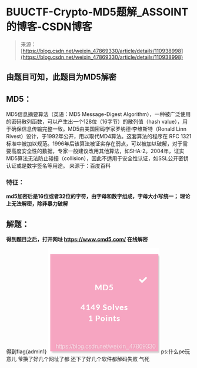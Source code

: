 <!--yml
category: 未分类
date: 2022-04-26 14:42:05
-->

# BUUCTF-Crypto-MD5题解_ASSOINT的博客-CSDN博客

> 来源：[https://blog.csdn.net/weixin_47869330/article/details/110938998](https://blog.csdn.net/weixin_47869330/article/details/110938998)

## 由题目可知，此题目为MD5解密

## MD5：

MD5信息摘要算法（英语：MD5 Message-Digest Algorithm），一种被广泛使用的密码散列函数，可以产生出一个128位（16字节）的散列值（hash value），用于确保信息传输完整一致。MD5由美国密码学家罗纳德·李维斯特（Ronald Linn Rivest）设计，于1992年公开，用以取代MD4算法。这套算法的程序在 RFC 1321 标准中被加以规范。1996年后该算法被证实存在弱点，可以被加以破解，对于需要高度安全性的数据，专家一般建议改用其他算法，如SHA-2。2004年，证实MD5算法无法防止碰撞（collision），因此不适用于安全性认证，如SSL公开密钥认证或是数字签名等用途。
来源于：百度百科

### 特征：

**md5加密后是16位或者32位的字符，由字母和数字组成，字母大小写统一；
理论上无法解密，除非暴力破解**

## 解题：

**得到题目之后，打开网址 https://www.cmd5.com/
在线解密**

得到flag{admin1}
![记得包上flag](img/19401ecabff504653ddbb3e68772ae87.png)
ps:什么pe玩意儿 爷换了好几个网址了都 还下了好几个软件都解码失败 气死